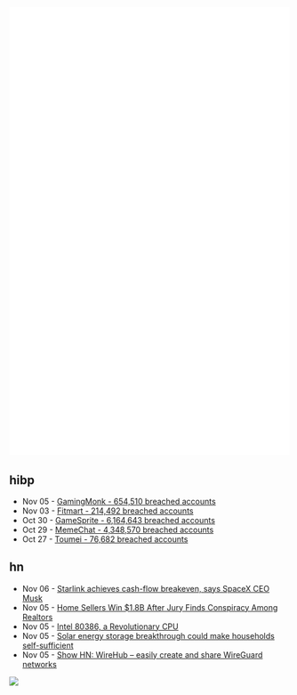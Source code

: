 ![Metrics](https://raw.githubusercontent.com/phixion/phixion/master/metrics.svg)

## hibp

<!--
for https://github.com/phixion/phixion/blob/main/.github/workflows/feeds.yml
-->
<!--START_SECTION:haveibeenpwnd-->
- Nov 05 - [GamingMonk - 654,510 breached accounts](https://haveibeenpwned.com/PwnedWebsites#GamingMonk)
- Nov 03 - [Fitmart - 214,492 breached accounts](https://haveibeenpwned.com/PwnedWebsites#Fitmart)
- Oct 30 - [GameSprite - 6,164,643 breached accounts](https://haveibeenpwned.com/PwnedWebsites#GameSprite)
- Oct 29 - [MemeChat - 4,348,570 breached accounts](https://haveibeenpwned.com/PwnedWebsites#MemeChat)
- Oct 27 - [Toumei - 76,682 breached accounts](https://haveibeenpwned.com/PwnedWebsites#Toumei)
<!--END_SECTION:haveibeenpwnd-->

## hn

<!--
for https://github.com/phixion/phixion/blob/main/.github/workflows/feeds.yml
-->
<!--START_SECTION:hn-->
- Nov 06 - [Starlink achieves cash-flow breakeven, says SpaceX CEO Musk](https://www.reuters.com/technology/elon-musk-says-starlink-has-achieved-breakeven-cash-flow-2023-11-02/)
- Nov 05 - [Home Sellers Win $1.8B After Jury Finds Conspiracy Among Realtors](https://www.nytimes.com/2023/10/31/realestate/nar-antitrust-lawsuit.html)
- Nov 05 - [Intel 80386, a Revolutionary CPU](https://www.xtof.info/intel80386.html)
- Nov 05 - [Solar energy storage breakthrough could make households self-sufficient](https://sifted.eu/articles/solar-energy-breakthrough-solid-hydrogen)
- Nov 05 - [Show HN: WireHub – easily create and share WireGuard networks](https://www.wirehub.org/)
<!--END_SECTION:hn-->

<!--
for https://yhype.me
-->
![](https://hit.yhype.me/github/profile?user_id=13013670)
